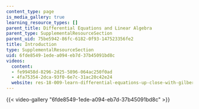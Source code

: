 ```yaml
---
content_type: page
is_media_gallery: true
learning_resource_types: []
parent_title: Differential Equations and Linear Algebra
parent_type: SupplementalResourceSection
parent_uid: 75be5942-86fc-6182-0f93-147523356fe2
title: Introduction
type: SupplementalResourceSection
uid: 6fde8549-1ede-a094-eb7d-37b45091bd8c
videos:
  content:
  - fe99458d-8296-2d25-5896-064ac250f0ad
  - 4fa75354-2dca-93f0-6e7c-31ac20c42e24
  website: res-18-009-learn-differential-equations-up-close-with-gilbert-strang-and-cleve-moler-fall-2015
---
```



{{< video-gallery "6fde8549-1ede-a094-eb7d-37b45091bd8c" >}}

